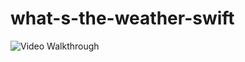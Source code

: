# what-s-the-weather-swift




<img src='http://i.imgur.com/1oVas4R.gif' title='Video Walkthrough' width='' alt='Video Walkthrough' />
